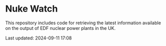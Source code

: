 # Nuke Watch

This repository includes code for retrieving the latest information available on the output of EDF nuclear power plants in the UK.

Last updated: 2024-09-11 17:08